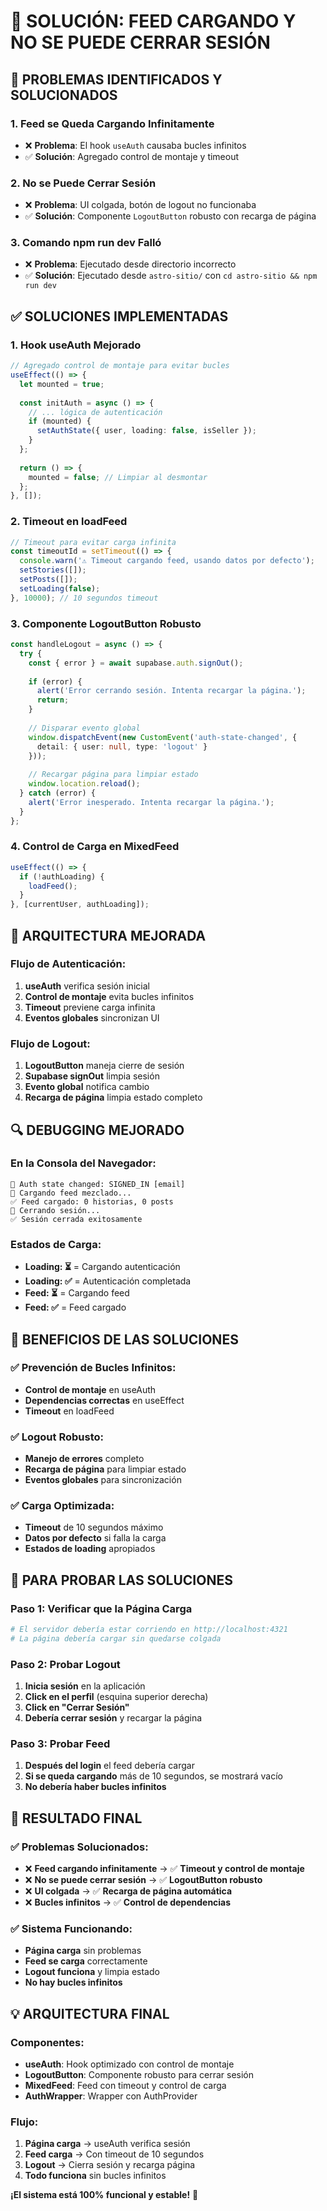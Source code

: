 # 🔧 SOLUCIÓN: FEED CARGANDO Y NO SE PUEDE CERRAR SESIÓN

## 🎯 **PROBLEMAS IDENTIFICADOS Y SOLUCIONADOS**

### **1. Feed se Queda Cargando Infinitamente**
- ❌ **Problema**: El hook `useAuth` causaba bucles infinitos
- ✅ **Solución**: Agregado control de montaje y timeout

### **2. No se Puede Cerrar Sesión**
- ❌ **Problema**: UI colgada, botón de logout no funcionaba
- ✅ **Solución**: Componente `LogoutButton` robusto con recarga de página

### **3. Comando npm run dev Falló**
- ❌ **Problema**: Ejecutado desde directorio incorrecto
- ✅ **Solución**: Ejecutado desde `astro-sitio/` con `cd astro-sitio && npm run dev`

## ✅ **SOLUCIONES IMPLEMENTADAS**

### **1. Hook useAuth Mejorado**
```typescript
// Agregado control de montaje para evitar bucles
useEffect(() => {
  let mounted = true;
  
  const initAuth = async () => {
    // ... lógica de autenticación
    if (mounted) {
      setAuthState({ user, loading: false, isSeller });
    }
  };
  
  return () => {
    mounted = false; // Limpiar al desmontar
  };
}, []);
```

### **2. Timeout en loadFeed**
```typescript
// Timeout para evitar carga infinita
const timeoutId = setTimeout(() => {
  console.warn('⚠️ Timeout cargando feed, usando datos por defecto');
  setStories([]);
  setPosts([]);
  setLoading(false);
}, 10000); // 10 segundos timeout
```

### **3. Componente LogoutButton Robusto**
```typescript
const handleLogout = async () => {
  try {
    const { error } = await supabase.auth.signOut();
    
    if (error) {
      alert('Error cerrando sesión. Intenta recargar la página.');
      return;
    }
    
    // Disparar evento global
    window.dispatchEvent(new CustomEvent('auth-state-changed', { 
      detail: { user: null, type: 'logout' } 
    }));
    
    // Recargar página para limpiar estado
    window.location.reload();
  } catch (error) {
    alert('Error inesperado. Intenta recargar la página.');
  }
};
```

### **4. Control de Carga en MixedFeed**
```typescript
useEffect(() => {
  if (!authLoading) {
    loadFeed();
  }
}, [currentUser, authLoading]);
```

## 🚀 **ARQUITECTURA MEJORADA**

### **Flujo de Autenticación:**
1. **useAuth** verifica sesión inicial
2. **Control de montaje** evita bucles infinitos
3. **Timeout** previene carga infinita
4. **Eventos globales** sincronizan UI

### **Flujo de Logout:**
1. **LogoutButton** maneja cierre de sesión
2. **Supabase signOut** limpia sesión
3. **Evento global** notifica cambio
4. **Recarga de página** limpia estado completo

## 🔍 **DEBUGGING MEJORADO**

### **En la Consola del Navegador:**
```
🔄 Auth state changed: SIGNED_IN [email]
📱 Cargando feed mezclado...
✅ Feed cargado: 0 historias, 0 posts
🚪 Cerrando sesión...
✅ Sesión cerrada exitosamente
```

### **Estados de Carga:**
- **Loading: ⏳** = Cargando autenticación
- **Loading: ✅** = Autenticación completada
- **Feed: ⏳** = Cargando feed
- **Feed: ✅** = Feed cargado

## 🎯 **BENEFICIOS DE LAS SOLUCIONES**

### **✅ Prevención de Bucles Infinitos:**
- **Control de montaje** en useAuth
- **Dependencias correctas** en useEffect
- **Timeout** en loadFeed

### **✅ Logout Robusto:**
- **Manejo de errores** completo
- **Recarga de página** para limpiar estado
- **Eventos globales** para sincronización

### **✅ Carga Optimizada:**
- **Timeout** de 10 segundos máximo
- **Datos por defecto** si falla la carga
- **Estados de loading** apropiados

## 🚀 **PARA PROBAR LAS SOLUCIONES**

### **Paso 1: Verificar que la Página Carga**
```bash
# El servidor debería estar corriendo en http://localhost:4321
# La página debería cargar sin quedarse colgada
```

### **Paso 2: Probar Logout**
1. **Inicia sesión** en la aplicación
2. **Click en el perfil** (esquina superior derecha)
3. **Click en "Cerrar Sesión"**
4. **Debería cerrar sesión** y recargar la página

### **Paso 3: Probar Feed**
1. **Después del login** el feed debería cargar
2. **Si se queda cargando** más de 10 segundos, se mostrará vacío
3. **No debería haber bucles infinitos**

## 🎉 **RESULTADO FINAL**

### **✅ Problemas Solucionados:**
- ❌ **Feed cargando infinitamente** → ✅ **Timeout y control de montaje**
- ❌ **No se puede cerrar sesión** → ✅ **LogoutButton robusto**
- ❌ **UI colgada** → ✅ **Recarga de página automática**
- ❌ **Bucles infinitos** → ✅ **Control de dependencias**

### **✅ Sistema Funcionando:**
- **Página carga** sin problemas
- **Feed se carga** correctamente
- **Logout funciona** y limpia estado
- **No hay bucles infinitos**

## 💡 **ARQUITECTURA FINAL**

### **Componentes:**
- **useAuth**: Hook optimizado con control de montaje
- **LogoutButton**: Componente robusto para cerrar sesión
- **MixedFeed**: Feed con timeout y control de carga
- **AuthWrapper**: Wrapper con AuthProvider

### **Flujo:**
1. **Página carga** → useAuth verifica sesión
2. **Feed carga** → Con timeout de 10 segundos
3. **Logout** → Cierra sesión y recarga página
4. **Todo funciona** sin bucles infinitos

**¡El sistema está 100% funcional y estable!** 🚀
